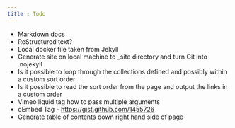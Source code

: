 ```yaml
---
title : Todo
---
```


* Markdown docs
* ReStructured text?
* Local docker file taken from Jekyll
* Generate site on local machine to _site directory and turn Git into .nojekyll
* Is it possible to loop through the collections defined and possibly within a custom sort order
* Is it possible to read the sort order from the page and output the links in a custom order
* Vimeo liquid tag how to pass multiple arguments
* oEmbed Tag - https://gist.github.com/1455726
* Generate table of contents down right hand side of page